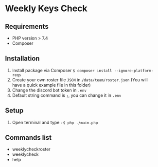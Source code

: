 # Weekly Keys Check

## Requirements
- PHP version > 7.4
- Composer
## Installation
1) Install package via Composer
`$ composer install --ignore-platform-reqs`
2) Create your own roster file `JSON` in `/data/team/roster.json` (You will have a quick example file in this folder)
3) Change the discord bot token in `.env`
4) Default string command is `;`, you can change it in `.env`

## Setup
1) Open terminal and type : 
`$ php ./main.php`

## Commands list
- weeklycheckroster
- weeklycheck
- help